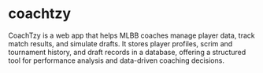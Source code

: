 # coachtzy
CoachTzy is a web app that helps MLBB coaches manage player data, track match results, and simulate drafts. It stores player profiles, scrim and tournament history, and draft records in a database, offering a structured tool for performance analysis and data-driven coaching decisions.
